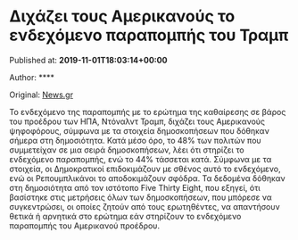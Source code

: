 
# Διχάζει τους Αμερικανούς το ενδεχόμενο παραπομπής του Τραμπ

Published at: **2019-11-01T18:03:14+00:00**

Author: ****

Original: [News.gr](https://www.news.gr/kosmos/article/2015851/dichazi-tous-amerikanous-to-endechomeno-parapompis-tou-trab.html)

Το ενδεχόμενο της παραπομπής με το ερώτημα της καθαίρεσης σε βάρος του προέδρου των ΗΠΑ, Ντόναλντ Τραμπ, διχάζει τους Αμερικανούς ψηφοφόρους, σύμφωνα με τα στοιχεία δημοσκοπήσεων που δόθηκαν σήμερα στη δημοσιότητα.
Κατά μέσο όρο, το 48% των πολιτών που συμμετείχαν σε μια σειρά δημοσκοπήσεων, λέει ότι στηρίζει το ενδεχόμενο παραπομπής, ενώ το 44% τάσσεται κατά. Σύμφωνα με τα στοιχεία, οι Δημοκρατικοί επιδοκιμάζουν με σθένος αυτό το ενδεχόμενο, ενώ οι Ρεπουμπλικάνοι το αποδοκιμάζουν σφόδρα.
Τα δεδομένα δόθηκαν στη δημοσιότητα από τον ιστότοπο Five Thirty Eight, που εξηγεί, ότι βασίστηκε στις μετρήσεις όλων των δημοσκοπήσεων, που μπόρεσε να συγκεντρώσει, οι οποίες ζητούν από τους ερωτηθέντες, να απαντήσουν θετικά ή αρνητικά στο ερώτημα εάν στηρίζουν το ενδεχόμενο παραπομπής του Αμερικανού προέδρου.
